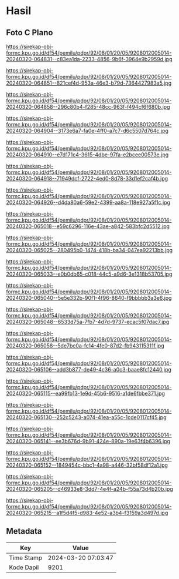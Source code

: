 # Hasil

## Foto C Plano

https://sirekap-obj-formc.kpu.go.id/df54/pemilu/pdpr/92/08/01/20/05/9208012005014-20240320-064831--c83ea1da-2233-4856-9b6f-3964e9b2959d.jpg

https://sirekap-obj-formc.kpu.go.id/df54/pemilu/pdpr/92/08/01/20/05/9208012005014-20240320-064851--821cef4d-953a-46e3-b79d-7364427983a5.jpg

https://sirekap-obj-formc.kpu.go.id/df54/pemilu/pdpr/92/08/01/20/05/9208012005014-20240320-064858--296c80b4-f285-48cc-963f-f494cf6f680b.jpg

https://sirekap-obj-formc.kpu.go.id/df54/pemilu/pdpr/92/08/01/20/05/9208012005014-20240320-064904--3173e6a7-fa0e-4ff0-a7c7-d6c5507d764c.jpg

https://sirekap-obj-formc.kpu.go.id/df54/pemilu/pdpr/92/08/01/20/05/9208012005014-20240320-064910--e7d171c4-3615-4dbe-97fa-e2bcee00573e.jpg

https://sirekap-obj-formc.kpu.go.id/df54/pemilu/pdpr/92/08/01/20/05/9208012005014-20240320-064918--71949dcf-2722-4ed0-8d78-33d1ef2caf4b.jpg

https://sirekap-obj-formc.kpu.go.id/df54/pemilu/pdpr/92/08/01/20/05/9208012005014-20240320-064926--d4da80a6-59e2-4399-aa8a-118e927a5f1c.jpg

https://sirekap-obj-formc.kpu.go.id/df54/pemilu/pdpr/92/08/01/20/05/9208012005014-20240320-065018--e59c6296-116e-43ae-a842-583bfc2d5512.jpg

https://sirekap-obj-formc.kpu.go.id/df54/pemilu/pdpr/92/08/01/20/05/9208012005014-20240320-065025--280495b0-1474-418b-ba34-047ea92213bb.jpg

https://sirekap-obj-formc.kpu.go.id/df54/pemilu/pdpr/92/08/01/20/05/9208012005014-20240320-065033--e0b0db65-c018-44c5-a9d6-3e1318b53705.jpg

https://sirekap-obj-formc.kpu.go.id/df54/pemilu/pdpr/92/08/01/20/05/9208012005014-20240320-065040--5e5e332b-90f1-4f96-8640-f9bbbbb3a3e6.jpg

https://sirekap-obj-formc.kpu.go.id/df54/pemilu/pdpr/92/08/01/20/05/9208012005014-20240320-065048--6533d75a-7fb7-4d7d-9737-ecac5f07dac7.jpg

https://sirekap-obj-formc.kpu.go.id/df54/pemilu/pdpr/92/08/01/20/05/9208012005014-20240320-065058--5de7bc0a-fc14-4fe0-87d2-fb943115311f.jpg

https://sirekap-obj-formc.kpu.go.id/df54/pemilu/pdpr/92/08/01/20/05/9208012005014-20240320-065106--add3b877-de49-4c36-a0c3-baae8fc12440.jpg

https://sirekap-obj-formc.kpu.go.id/df54/pemilu/pdpr/92/08/01/20/05/9208012005014-20240320-065115--ea99fb13-1e9d-45b6-9516-a1de6fbbe371.jpg

https://sirekap-obj-formc.kpu.go.id/df54/pemilu/pdpr/92/08/01/20/05/9208012005014-20240320-065130--252c5243-a074-41ea-a55c-1cde0117cf45.jpg

https://sirekap-obj-formc.kpu.go.id/df54/pemilu/pdpr/92/08/01/20/05/9208012005014-20240320-065141--ee3b676d-9b91-424e-890a-19e63f4b6396.jpg

https://sirekap-obj-formc.kpu.go.id/df54/pemilu/pdpr/92/08/01/20/05/9208012005014-20240320-065152--1849454c-bbc1-4a98-a446-32bf58df12a1.jpg

https://sirekap-obj-formc.kpu.go.id/df54/pemilu/pdpr/92/08/01/20/05/9208012005014-20240320-065205--d46933e8-3dd7-4e4f-a24b-f55a73d4b20b.jpg

https://sirekap-obj-formc.kpu.go.id/df54/pemilu/pdpr/92/08/01/20/05/9208012005014-20240320-065215--a1f5d4f5-d983-4e52-a3b4-f3159a3d497d.jpg


## Metadata

| Key        | Value               |
| ---------- | ------------------- |
| Time Stamp | 2024-03-20 07:03:47 |
| Kode Dapil | 9201                |



